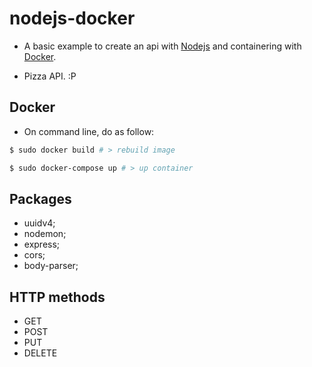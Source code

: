 # nodejs-docker

- A basic example to create an api with [Nodejs](https://nodejs.org/en/) and containering with [Docker](https://www.docker.com/).

- Pizza API. :P

## Docker

- On command line, do as follow:

```sh
$ sudo docker build # > rebuild image
```

```sh
$ sudo docker-compose up # > up container
```

## Packages

- uuidv4;
- nodemon;
- express;
- cors;
- body-parser;

## HTTP methods

- GET
- POST
- PUT
- DELETE

